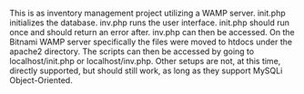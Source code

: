 This is as inventory management project utilizing a WAMP server.
init.php initializes the database.
inv.php runs the user interface.
init.php should run once and should return an error after.
inv.php can then be accessed.
On the Bitnami WAMP server specifically the files were moved to htdocs under the apache2 directory. The scripts can then be accessed by going to localhost/init.php or localhost/inv.php.
Other setups are not, at this time, directly supported, but should still work, as long as they support MySQLi Object-Oriented.
